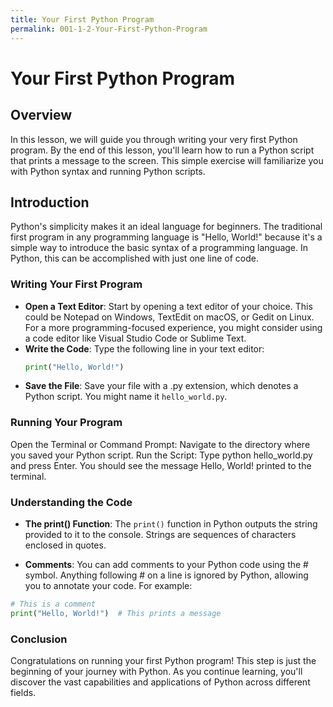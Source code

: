 ```yaml
---
title: Your First Python Program
permalink: 001-1-2-Your-First-Python-Program
---
```


# Your First Python Program

## Overview
In this lesson, we will guide you through writing your very first Python program. By the end of this lesson, you'll learn how to run a Python script that prints a message to the screen. This simple exercise will familiarize you with Python syntax and running Python scripts.

## Introduction

Python's simplicity makes it an ideal language for beginners. The traditional first program in any programming language is "Hello, World!" because it's a simple way to introduce the basic syntax of a programming language. In Python, this can be accomplished with just one line of code.

### Writing Your First Program

- **Open a Text Editor**: Start by opening a text editor of your choice. This could be Notepad on Windows, TextEdit on macOS, or Gedit on Linux. For a more programming-focused experience, you might consider using a code editor like Visual Studio Code or Sublime Text.
- **Write the Code**: Type the following line in your text editor:
  ```python
  print("Hello, World!")

- **Save the File**: Save your file with a .py extension, which denotes a Python script. You might name it `hello_world.py`.

### Running Your Program

Open the Terminal or Command Prompt: Navigate to the directory where you saved your Python script.
Run the Script: Type python hello_world.py and press Enter. You should see the message Hello, World! printed to the terminal.

### Understanding the Code

- **The print() Function**: The `print()` function in Python outputs the string provided to it to the console. Strings are sequences of characters enclosed in quotes.

- **Comments**: You can add comments to your Python code using the # symbol. Anything following # on a line is ignored by Python, allowing you to annotate your code. For example:

```python
# This is a comment
print("Hello, World!")  # This prints a message
```

### Conclusion

Congratulations on running your first Python program! This step is just the beginning of your journey with Python. As you continue learning, you'll discover the vast capabilities and applications of Python across different fields.
